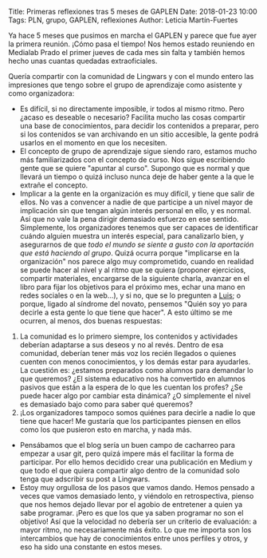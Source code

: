 Title: Primeras reflexiones tras 5 meses de GAPLEN
Date: 2018-01-23 10:00
Tags: PLN, grupo, GAPLEN, reflexiones
Author: Leticia Martín-Fuertes

Ya hace 5 meses que pusimos en marcha el GAPLEN y parece que fue ayer la primera reunión. ¡Cómo pasa el tiempo! Nos hemos estado reuniendo en Medialab Prado el primer jueves de cada mes sin falta y también hemos hecho unas cuantas quedadas extraoficiales.

Quería compartir con la comunidad de Lingwars y con el mundo entero las impresiones que tengo sobre el grupo de aprendizaje como asistente y como organizadora:

* Es difícil, si no directamente imposible, ir todos al mismo ritmo. Pero ¿acaso es deseable o necesario? Facilita mucho las cosas compartir una base de conocimientos, para decidir los contenidos a preparar, pero si los contenidos se van archivando en un sitio accesible, la gente podrá usarlos en el momento en que los necesiten.
* El concepto de grupo de aprendizaje sigue siendo raro, estamos mucho más familiarizados con el concepto de curso. Nos sigue escribiendo gente que se quiere "apuntar al curso". Supongo que es normal y que llevará un tiempo o quizá incluso nunca deje de haber gente a la que le extrañe el concepto.
* Implicar a la gente en la organización es muy difícil, y tiene que salir de ellos. No vas a convencer a nadie de que participe a un nivel mayor de implicación sin que tengan algún interés personal en ello, y es normal. Así que no vale la pena dirigir demasiado esfuerzo en ese sentido. Simplemente, los organizadores tenemos que ser capaces de identificar cuándo alguien muestra un interés especial, para canalizarlo bien, y asegurarnos de que _todo el mundo se siente a gusto con la aportación que está haciendo al grupo_. Quizá ocurra porque "implicarse en la organización" nos parece algo muy comprometido, cuando en realidad se puede hacer al nivel y al ritmo que se quiera (proponer ejercicios, compartir materiales, encargarse de la siguiente charla, avanzar en el libro para fijar los objetivos para el próximo mes, echar una mano en redes sociales o en la web...), y si no, que se lo pregunten a [Luis](http://twitter.com/luisanke); o porque, ligado al síndrome del novato, pensemos "Quién soy yo para decirle a esta gente lo que tiene que hacer". A esto último se me ocurren, al menos, dos buenas respuestas:
1. La comunidad es lo primero siempre, los contenidos y actividades deberían adaptarse a sus deseos y no al revés. Dentro de esa comunidad, deberían tener más voz los recién llegados o quienes cuenten con menos conocimientos, y los demás estar para ayudarles. La cuestión es: ¿estamos preparados como alumnos para demandar lo que queremos? ¿El sistema educativo nos ha convertido en alumnos pasivos que están a la espera de lo que les cuentan los profes? ¿Se puede hacer algo por cambiar esta dinámica? ¿O simplemente el nivel es demasiado bajo como para saber qué queremos?
2. ¡Los organizadores tampoco somos quiénes para decirle a nadie lo que tiene que hacer! Me gustaría que los participantes piensen en ellos como los que pusieron esto en marcha, y nada más.
* Pensábamos que el blog sería un buen campo de cacharreo para empezar a usar git, pero quizá impere más el facilitar la forma de participar. Por ello hemos decidido crear una publicación en Medium y que todo el que quiera compartir algo dentro de la comunidad solo tenga que adscribir su post a Lingwars.
* Estoy muy orgullosa de los pasos que vamos dando. Hemos pensado a veces que vamos demasiado lento, y viéndolo en retrospectiva, pienso que nos hemos dejado llevar por el agobio de entretener a quien ya sabe programar. ¡Pero es que los que ya saben programar no son el objetivo! Así que la velocidad no debería ser un criterio de evaluación: a mayor ritmo, no necesariamente más éxito. Lo que me importa son los intercambios que hay de conocimientos entre unos perfiles y otros, y eso ha sido una constante en estos meses.

